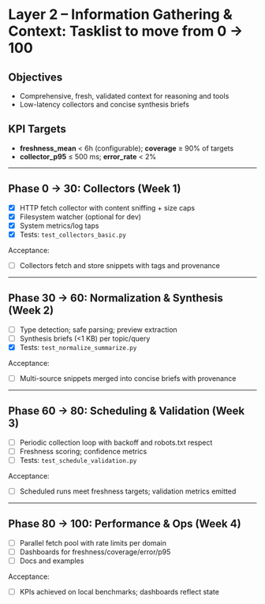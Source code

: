 # Layer 2 – Information Gathering & Context: Tasklist to move from 0 → 100

## Objectives
- Comprehensive, fresh, validated context for reasoning and tools
- Low-latency collectors and concise synthesis briefs

## KPI Targets
- **freshness_mean** < 6h (configurable); **coverage** ≥ 90% of targets
- **collector_p95** ≤ 500 ms; **error_rate** < 2%

---

## Phase 0 → 30: Collectors (Week 1)
- [x] HTTP fetch collector with content sniffing + size caps
- [x] Filesystem watcher (optional for dev)
- [x] System metrics/log taps
- [x] Tests: `test_collectors_basic.py`

Acceptance:
- [ ] Collectors fetch and store snippets with tags and provenance

---

## Phase 30 → 60: Normalization & Synthesis (Week 2)
- [ ] Type detection; safe parsing; preview extraction
- [ ] Synthesis briefs (<1 KB) per topic/query
- [x] Tests: `test_normalize_summarize.py`

Acceptance:
- [ ] Multi-source snippets merged into concise briefs with provenance

---

## Phase 60 → 80: Scheduling & Validation (Week 3)
- [ ] Periodic collection loop with backoff and robots.txt respect
- [ ] Freshness scoring; confidence metrics
- [ ] Tests: `test_schedule_validation.py`

Acceptance:
- [ ] Scheduled runs meet freshness targets; validation metrics emitted

---

## Phase 80 → 100: Performance & Ops (Week 4)
- [ ] Parallel fetch pool with rate limits per domain
- [ ] Dashboards for freshness/coverage/error/p95
- [ ] Docs and examples

Acceptance:
- [ ] KPIs achieved on local benchmarks; dashboards reflect state